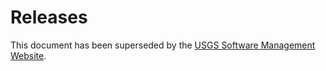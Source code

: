 Releases
========
This document has been superseded by the [USGS Software Management Website](https://www.usgs.gov/products/software/software-management).